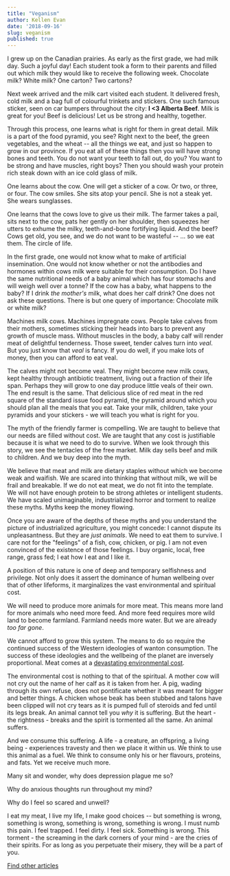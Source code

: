 ```yaml
---
title: "Veganism"
author: Kellen Evan
date: '2018-09-16'
slug: veganism
published: true
---
```


I grew up on the Canadian prairies. As early as the first grade, we had milk day. Such a joyful day! Each student took a form to their parents and filled out which milk they would like to receive the following week. Chocolate milk? White milk? One carton? Two cartons?

Next week arrived and the milk cart visited each student. It delivered fresh, cold milk and a bag full of colourful trinkets and stickers. One such famous sticker, seen on car bumpers throughout the city: **I <3 Alberta Beef**. Milk is great for you! Beef is delicious! Let us be strong and healthy, together.

Through this process, one learns what is right for them in great detail. Milk is a part of the food pyramid, you see? Right next to the beef, the green vegetables, and the wheat -- all the things we eat, and just so happen to grow in our province. If you eat all of these things then you will have strong bones and teeth. You do not want your teeth to fall out, do you? You want to be strong and have muscles, right boys? Then you should wash your protein rich steak down with an ice cold glass of milk.

One learns about the cow. One will get a sticker of a cow. Or two, or three, or four. The cow smiles. She sits atop your pencil. She is not a steak yet. She wears sunglasses.

One learns that the cows love to give us their milk. The farmer takes a pail, sits next to the cow, pats her gently on her shoulder, then squeezes her utters to exhume the milky, teeth-and-bone fortifying liquid. And the beef? Cows get old, you see, and we do not want to be wasteful -- ... so we eat them. The circle of life.

In the first grade, one would not know what to make of artificial insemination. One would not know whether or not the antibodies and hormones within cows milk were suitable for their consumption. Do I have the same nutritional needs of a baby animal which has four stomachs and will weigh well over a tonne? If the cow has a baby, what happens to the baby? If I drink _the mother's_ milk, what does her calf drink? One does not ask these questions. There is but one query of importance: Chocolate milk or white milk?

Machines milk cows. Machines impregnate cows. People take calves from their mothers, sometimes sticking their heads into bars to prevent any growth of muscle mass. Without muscles in the body, a baby calf will render meat of delightful tenderness. Those sweet, tender calves turn into _veal_. But you just know that _veal_ is fancy. If you do well, if you make lots of money, then you can afford to eat veal.

The calves might not become veal. They might become new milk cows, kept healthy through antibiotic treatment, living out a fraction of their life span. Perhaps they will grow to one day produce little veals of their own. The end result is the same. That delicious slice of red meat in the red square of the standard issue food pyramid, the pyramid around which you should plan all the meals that you eat. Take your milk, children, take your pyramids and your stickers - we will teach you what is right for you.

The myth of the friendly farmer is compelling. We are taught to believe that our needs are filled without cost. We are taught that any cost is justifiable because it is what we need to do to survive. When we look through this story, we see the tentacles of the free market. Milk day sells beef and milk to children. And we buy deep into the myth.

We believe that meat and milk are dietary staples without which we become weak and waifish. We are scared into thinking that without milk, we will be frail and breakable. If we do not eat meat, we do not fit into the template. We will not have enough protein to be strong athletes or intelligent students. We have scaled unimaginable, industrialized horror and torment to realize these myths. Myths keep the money flowing.

Once you are aware of the depths of these myths and you understand the picture of industrialized agriculture, you might concede: I cannot dispute its unpleasantness. But they are *just animals*. We need to eat them to survive. I care not for the "feelings" of a fish, cow, chicken, or pig. I am not even convinced of the existence of those feelings. I buy organic, local, free range, grass fed; I eat how I eat and I like it.

A position of this nature is one of deep and temporary selfishness and privilege. Not only does it assert the dominance of human wellbeing over that of other lifeforms, it marginalizes the vast environmental and spiritual cost.

We will need to produce more animals for more meat. This means more land for more animals who need more feed. And more feed requires more wild land to become farmland. Farmland needs more water. But we are already _too far gone_.

We cannot afford to grow this system. The means to do so require the continued success of the Western ideologies of wanton consumption. The success of these ideologies and the wellbeing of the planet are inversely proportional. Meat comes at a [devastating environmental cost](http://cases.open.ubc.ca/environmental-impact-of-meat-consumption/).

The environmental cost is nothing to that of the spiritual. A mother cow will not cry out the name of her calf as it is taken from her. A pig, wading through its own refuse, does not pontificate whether it was meant for bigger and better things. A chicken whose beak has been stubbed and talons have been clipped will not cry tears as it is pumped full of steroids and fed until its legs break. An animal cannot tell you _why_ it is suffering. But the heart - the rightness - breaks and the spirit is tormented all the same. An animal suffers.

And we consume this suffering. A life - a creature, an offspring, a living being - experiences travesty and then we place it within us. We think to use this animal as a fuel. We think to consume only his or her flavours, proteins, and fats. Yet we receive much more.

Many sit and wonder, why does depression plague me so?

Why do anxious thoughts run throughout my mind?

Why do I feel so scared and unwell?

I eat my meat, I live my life, I make good choices -- but something is wrong, something is wrong, something is wrong, something is wrong. I must numb this pain. I feel trapped. I feel dirty. I feel sick. Something is wrong. This torment - the screaming in the dark corners of your mind - are the cries of their spirits. For as long as you perpetuate their misery, they will be a part of you.

[Find other articles](/)
